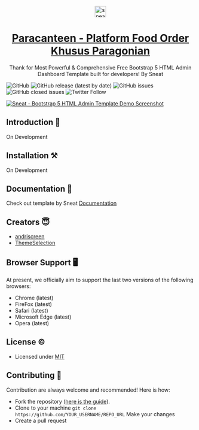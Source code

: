 <p align="center">
   <a href="#" target="_blank">
      <img src="https://media.tenor.com/5BYK-WS0__gAAAAM/cool-fun.gif" alt="sneat-logo" width="30px" height="auto">
   </a>
</p>

<h1 align="center">
   <a href="#" target="_blank" align="center">
      Paracanteen - Platform Food Order Khusus Paragonian
   </a>
</h1>

<p align="center">Thank for Most Powerful & Comprehensive Free Bootstrap 5 HTML Admin Dashboard Template built for developers! By Sneat</p>

![GitHub](https://img.shields.io/github/license/andriscreen/paracanteen) ![GitHub release (latest by date)](https://img.shields.io/github/v/release/andriscreen/paracanteen) ![GitHub issues](https://img.shields.io/github/issues/andriscreen/paracanteen) ![GitHub closed issues](https://img.shields.io/github/issues-closed/andriscreen/paracanteen) ![Twitter Follow](https://img.shields.io/twitter/follow/Theme_Selection?style=social)

[![Sneat - Bootstrap 5 HTML Admin Template Demo Screenshot](https://user-images.githubusercontent.com/80033712/153581472-452394ee-327a-4d00-a41a-c6e8036b7096.png)](https://themeselection.com/products/sneat-free-bootstrap-html-admin-template/)

## Introduction 🚀

On Development

## Installation ⚒️

On Development

## Documentation 📜

Check out template by Sneat [Documentation](https://themeselection.com/demo/sneat-bootstrap-html-admin-template/documentation/)

## Creators 😇

- [andriscreen](https://instagram.com/xandriirawan)
- [ThemeSelection](https://themeselection.com)

## Browser Support 🖥️

At present, we officially aim to support the last two versions of the following browsers:

- Chrome (latest)
- FireFox (latest)
- Safari (latest)
- Microsoft Edge (latest)
- Opera (latest)

## License ©

- Licensed under [MIT](https://github.com/themeselection/sneat-html-admin-template-free/blob/master/LICENSE.md)

## Contributing 🦸

Contribution are always welcome and recommended! Here is how:

- Fork the repository ([here is the guide](https://docs.github.com/en/get-started/quickstart/fork-a-repo)).
- Clone to your machine `git clone https://github.com/YOUR_USERNAME/REPO_URL` Make your changes
- Create a pull request